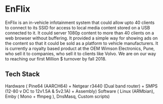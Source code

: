 # EnFlix

EnFlix is an in-vehicle infotainment system that could allow upto 40 clients to connect to its SSID for access to local media content stored on a USB connected to it. It could server 1080p content to more than 40 clients on a web browser without buffering. It provided a simple way for showing ads on the content so that it could be sold as a platform to vehicle manufacturers. It is currently a royalty based product at the OEM Wimson Electronics, Pune, who sell it to companies, who sell it to clients like Volvo. We are on our way to reaching our first Million $ turnover by fall 2018.

## Tech Stack
Hardware ( Pine64 (AARCH64) + Netgear r3440 (Dual band router) + SMPS (12-80 v DC to 12v1.5A & 5v2.1A) + Assembly)
Software ( Linux (ARMbian), Emby ( Mono + ffmpeg ), DnsMasq, Custom scripts)

